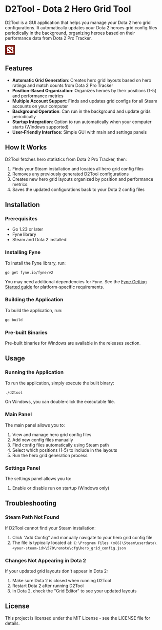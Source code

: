 # D2Tool - Dota 2 Hero Grid Tool

D2Tool is a GUI application that helps you manage your Dota 2 hero grid configurations. It automatically updates your Dota 2 heroes grid config files periodically in the background, organizing heroes based on their performance data from Dota 2 Pro Tracker.

![D2Tool Screenshot](d2tool-icon.png)

## Features

- **Automatic Grid Generation**: Creates hero grid layouts based on hero ratings and match counts from Dota 2 Pro Tracker
- **Position-Based Organization**: Organizes heroes by their positions (1-5) and performance metrics
- **Multiple Account Support**: Finds and updates grid configs for all Steam accounts on your computer
- **Background Operation**: Can run in the background and update grids periodically
- **Startup Integration**: Option to run automatically when your computer starts (Windows supported)
- **User-Friendly Interface**: Simple GUI with main and settings panels

## How It Works

D2Tool fetches hero statistics from Dota 2 Pro Tracker, then:
1. Finds your Steam installation and locates all hero grid config files
2. Removes any previously generated D2Tool configurations
3. Creates new hero grid layouts organized by position and performance metrics
4. Saves the updated configurations back to your Dota 2 config files

## Installation

### Prerequisites

- Go 1.23 or later
- Fyne library
- Steam and Dota 2 installed

### Installing Fyne

To install the Fyne library, run:

```bash
go get fyne.io/fyne/v2
```

You may need additional dependencies for Fyne. See the [Fyne Getting Started guide](https://developer.fyne.io/started/) for platform-specific requirements.

### Building the Application

To build the application, run:

```bash
go build
```

### Pre-built Binaries

Pre-built binaries for Windows are available in the releases section.

## Usage

### Running the Application

To run the application, simply execute the built binary:

```bash
./d2tool
```

On Windows, you can double-click the executable file.

### Main Panel

The main panel allows you to:

1. View and manage hero grid config files
2. Add new config files manually
3. Find config files automatically using Steam path
4. Select which positions (1-5) to include in the layouts
5. Run the hero grid generation process

### Settings Panel

The settings panel allows you to:

1. Enable or disable run on startup (Windows only)

## Troubleshooting

### Steam Path Not Found

If D2Tool cannot find your Steam installation:
1. Click "Add Config" and manually navigate to your hero grid config file
2. The file is typically located at: `C:\Program Files (x86)\Steam\userdata\<your-steam-id>\570\remote\cfg\hero_grid_config.json`

### Changes Not Appearing in Dota 2

If your updated grid layouts don't appear in Dota 2:
1. Make sure Dota 2 is closed when running D2Tool
2. Restart Dota 2 after running D2Tool
3. In Dota 2, check the "Grid Editor" to see your updated layouts

## License

This project is licensed under the MIT License - see the LICENSE file for details.
